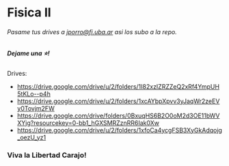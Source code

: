 # Fisica II
###### Pasame tus drives a jporro@fi.uba.ar asi los subo a la repo.
##### Dejame una ⭐!

Drives:
* https://drive.google.com/drive/u/2/folders/1I82xzIZRZZeQ2xRf4YmpUH5tKLo--p4h
* https://drive.google.com/drive/u/2/folders/1xcAYbpXpvv3yJaqWr2zeEVy0Tovjm2FW
* https://drive.google.com/drive/folders/0BxuqHS6B2O0oM2d3OE11bWVXYjg?resourcekey=0-bb1_hGXSMRZznRR6Iak0Xw
* https://drive.google.com/drive/u/2/folders/1xfoCa4ycgFSB3XyGkAdqojg_oezU_yz1

### Viva la Libertad Carajo!
